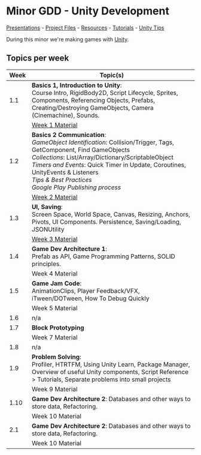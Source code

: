 # Minor GDD - Unity Development

[Presentations](https://hr-cmgt.github.io/Minor-GDD-Unity/) -
[Project Files](projectfiles/) - 
[Resources](classes/00_resources.md) - 
[Tutorials](classes/00_tutorials.md) -
[Unity Tips](classes/00_unity.md)

During this minor we're making games with [Unity](https://unity.com/).

## Topics per week

| Week | Topic(s) 
|------|---------
| 1.1 | **Basics 1, Introduction to Unity**: <br/>Course Intro, RigidBody2D, Script Lifecycle, Sprites, Components, Referencing Objects, Prefabs, Creating/Destroying GameObjects, Camera (Cinemachine), Sounds. 
|  | [Week 1 Material](./classes/01_basics1.md)
| 1.2 | **Basics 2 Communication**: <br/>*GameObject Identification*: Collision/Trigger, Tags, GetComponent, Find GameObjects <br/>*Collections*: List/Array/Dictionary/ScriptableObject <br/>*Timers and Events*: Quick Timer in Update, Coroutines, UnityEvents & Listeners <br/>*Tips & Best Practices* <br/>*Google Play Publishing process*
|  | [Week 2 Material](./classes/02_basics2.md)
| 1.3 | **UI, Saving**: <br/>Screen Space, World Space, Canvas, Resizing, Anchors, Pivots, UI Components. Persistence, Saving/Loading, JSONUtility
|  | [Week 3 Material](./classes/03_UI.md)
| 1.4 | **Game Dev Architecture 1**: <br/>Prefab as API, Game Programming Patterns, SOLID principles.
|  | <!-- [Week 4 Material](./classes/04_architecture1.md) --> Week 4 Material
| 1.5 | **Game Jam Code**: <br/>AnimationClips, Player Feedback/VFX, iTween/DOTween, How To Debug Quickly
|  | <!-- [Week 5 Material](./classes/05_8_gamejam.md) --> Week 5 Material
| 1.6 | n/a
| 1.7 | **Block Prototyping** 
|  | <!-- [Week 7 Material](./classes/07_blockprototyping.md) --> Week 7 Material
| 1.8 | n/a
| 1.9 | **Problem Solving**: <br/>Profiler, HTRTFM, Using Unity Learn, Package Manager, Overview of useful Unity components, Script Reference > Tutorials, Separate problems into small projects
|  | <!--  [Week 9 Material](./classes/09_problemsolving.md) --> Week 9 Material
| 1.10 | **Game Dev Architecture 2**: Databases and other ways to store data, Refactoring.
|  | <!--  [Week 10 Material](./classes/10_architecture2.md) --> Week 10 Material
| 2.1 | **Game Dev Architecture 2**: Databases and other ways to store data, Refactoring.
|  | <!--  [Week 10 Material](./classes/10_architecture2.md) --> Week 10 Material